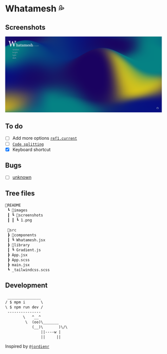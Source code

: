 # Whatamesh 💦

## Screenshots

![](./README/images/screenshots/1.png)

## To do

- [ ] Add more options [`ref1.current`](src/components/Whatamesh.jsx#L26)
- [ ] [`Code splitting`](https://reactjs.org/docs/code-splitting.html)
- [x] Keyboard shortcut

## Bugs

- [ ] [unknown](/src/components/Whatamesh.jsx#L209)

## Tree files

```text
📂README
 ┗ 📂images
 ┃ ┗ 📂screenshots
 ┃ ┃ ┗ 1.png

 📂src
 ┣ 📂components
 ┃ ┗ Whatamesh.jsx
 ┣ 📂library
 ┃ ┗ Gradient.js
 ┣ App.jsx
 ┣ App.scss
 ┣ main.jsx
 ┗ _tailwindcss.scss
```

## Development

```text
 _______________
/ $ mpm i       \
\ $ npm run dev /
 ---------------
        \   ^__^
         \  (oo)\_______
            (__)\       )\/\
                ||----w |
                ||     ||
```

Inspired by [`@jordienr`](https://github.com/jordienr/whatamesh)
